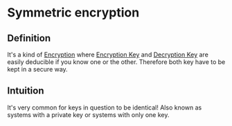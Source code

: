 # Symmetric encryption
## Definition
It's a kind of [Encryption](Encryption.md) where [Encryption Key](Encryption%20Key) and [Decryption Key](Decryption%20Key) are easily deducible if you know one or the other. Therefore both key have to be kept in a secure way.

## Intuition
It's very common for keys in question to be identical!
Also known as systems with a private key or systems with only one key.